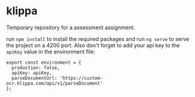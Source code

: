 # klippa
Temporary repository for a assessment assignment.

run `npm install` to install the required packages and run `ng serve` to serve the project on a 4200 port. Also don't forget to add your api key to the `apiKey` value in the environment file:

```
export const environment = {
  production: false,
  apiKey: apiKey,
  parseDocumentUrl: 'https://custom-ocr.klippa.com/api/v1/parseDocument'
};
```
